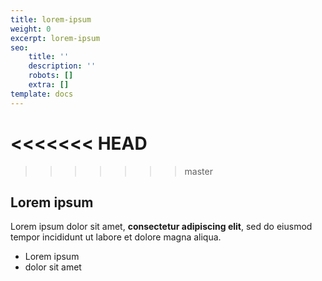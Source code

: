 ```yaml
---
title: lorem-ipsum
weight: 0
excerpt: lorem-ipsum
seo:
    title: ''
    description: ''
    robots: []
    extra: []
template: docs
---
```


<<<<<<< HEAD
=======

>>>>>>> master
## Lorem ipsum

Lorem ipsum dolor sit amet, **consectetur adipiscing elit**, sed do eiusmod tempor incididunt ut labore et dolore magna aliqua.

-   Lorem ipsum
-   dolor sit amet
